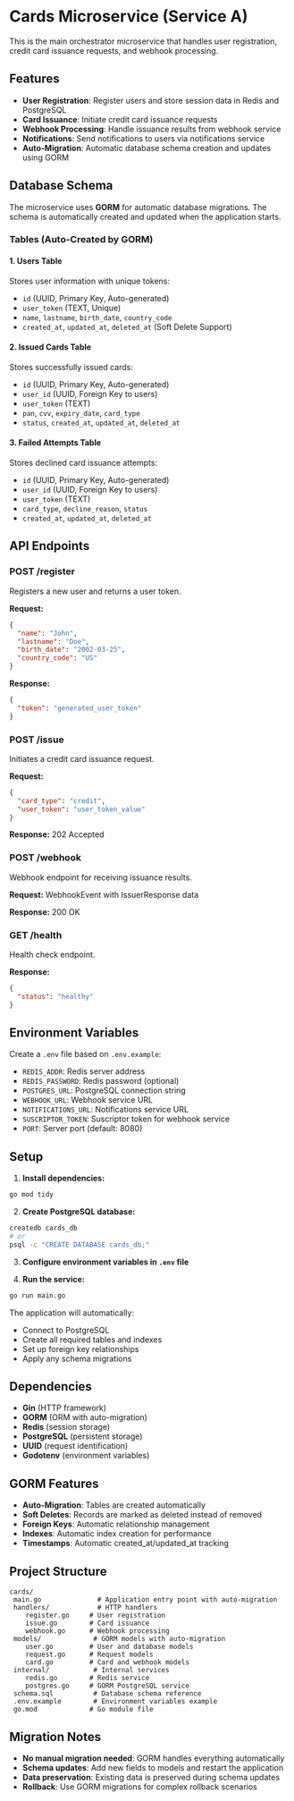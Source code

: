 ﻿# Cards Microservice (Service A)

This is the main orchestrator microservice that handles user registration, credit card issuance requests, and webhook processing.

## Features

- **User Registration**: Register users and store session data in Redis and PostgreSQL
- **Card Issuance**: Initiate credit card issuance requests
- **Webhook Processing**: Handle issuance results from webhook service
- **Notifications**: Send notifications to users via notifications service
- **Auto-Migration**: Automatic database schema creation and updates using GORM

## Database Schema

The microservice uses **GORM** for automatic database migrations. The schema is automatically created and updated when the application starts.

### Tables (Auto-Created by GORM)

#### 1. Users Table
Stores user information with unique tokens:
- `id` (UUID, Primary Key, Auto-generated)
- `user_token` (TEXT, Unique)
- `name`, `lastname`, `birth_date`, `country_code`
- `created_at`, `updated_at`, `deleted_at` (Soft Delete Support)

#### 2. Issued Cards Table
Stores successfully issued cards:
- `id` (UUID, Primary Key, Auto-generated)
- `user_id` (UUID, Foreign Key to users)
- `user_token` (TEXT)
- `pan`, `cvv`, `expiry_date`, `card_type`
- `status`, `created_at`, `updated_at`, `deleted_at`

#### 3. Failed Attempts Table
Stores declined card issuance attempts:
- `id` (UUID, Primary Key, Auto-generated)
- `user_id` (UUID, Foreign Key to users)
- `user_token` (TEXT)
- `card_type`, `decline_reason`, `status`
- `created_at`, `updated_at`, `deleted_at`

## API Endpoints

### POST /register
Registers a new user and returns a user token.

**Request:**
```json
{
  "name": "John",
  "lastname": "Doe", 
  "birth_date": "2002-03-25",
  "country_code": "US"
}
```

**Response:**
```json
{
  "token": "generated_user_token"
}
```

### POST /issue
Initiates a credit card issuance request.

**Request:**
```json
{
  "card_type": "credit",
  "user_token": "user_token_value"
}
```

**Response:** 202 Accepted

### POST /webhook
Webhook endpoint for receiving issuance results.

**Request:** WebhookEvent with IssuerResponse data

**Response:** 200 OK

### GET /health
Health check endpoint.

**Response:**
```json
{
  "status": "healthy"
}
```

## Environment Variables

Create a `.env` file based on `.env.example`:

- `REDIS_ADDR`: Redis server address
- `REDIS_PASSWORD`: Redis password (optional)
- `POSTGRES_URL`: PostgreSQL connection string
- `WEBHOOK_URL`: Webhook service URL
- `NOTIFICATIONS_URL`: Notifications service URL
- `SUSCRIPTOR_TOKEN`: Suscriptor token for webhook service
- `PORT`: Server port (default: 8080)

## Setup

1. **Install dependencies:**
```bash
go mod tidy
```

2. **Create PostgreSQL database:**
```bash
createdb cards_db
# or
psql -c "CREATE DATABASE cards_db;"
```

3. **Configure environment variables in `.env` file**

4. **Run the service:**
```bash
go run main.go
```

The application will automatically:
- Connect to PostgreSQL
- Create all required tables and indexes
- Set up foreign key relationships
- Apply any schema migrations

## Dependencies

- **Gin** (HTTP framework)
- **GORM** (ORM with auto-migration)
- **Redis** (session storage)
- **PostgreSQL** (persistent storage)
- **UUID** (request identification)
- **Godotenv** (environment variables)

## GORM Features

- **Auto-Migration**: Tables are created automatically
- **Soft Deletes**: Records are marked as deleted instead of removed
- **Foreign Keys**: Automatic relationship management
- **Indexes**: Automatic index creation for performance
- **Timestamps**: Automatic created_at/updated_at tracking

## Project Structure

```
cards/
 main.go              # Application entry point with auto-migration
 handlers/            # HTTP handlers
    register.go     # User registration
    issue.go        # Card issuance
    webhook.go      # Webhook processing
 models/             # GORM models with auto-migration
    user.go         # User and database models
    request.go      # Request models
    card.go         # Card and webhook models
 internal/           # Internal services
    redis.go        # Redis service
    postgres.go     # GORM PostgreSQL service
 schema.sql          # Database schema reference
 .env.example        # Environment variables example
 go.mod             # Go module file
```

## Migration Notes

- **No manual migration needed**: GORM handles everything automatically
- **Schema updates**: Add new fields to models and restart the application
- **Data preservation**: Existing data is preserved during schema updates
- **Rollback**: Use GORM migrations for complex rollback scenarios
